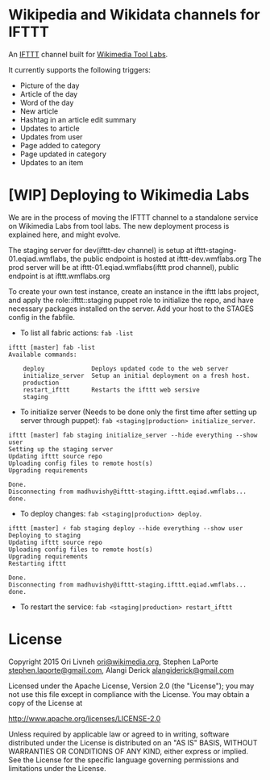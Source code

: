 # Wikipedia and Wikidata channels for IFTTT

An [IFTTT](https://ifttt.com/recipes) channel built for [Wikimedia Tool Labs](http://tools.wmflabs.org/).

It currently supports the following triggers:

 - Picture of the day
 - Article of the day
 - Word of the day
 - New article
 - Hashtag in an article edit summary
 - Updates to article
 - Updates from user
 - Page added to category
 - Page updated in category
 - Updates to an item

# [WIP] Deploying to Wikimedia Labs

We are in the process of moving the IFTTT channel to a standalone service on Wikimedia Labs from tool labs. The new deployment process is explained here, and might evolve.

The staging server for dev(ifttt-dev channel) is setup at ifttt-staging-01.eqiad.wmflabs, the public endpoint is hosted at ifttt-dev.wmflabs.org
The prod server will be at ifttt-01.eqiad.wmflabs(ifttt prod channel), public endpoint is at ifttt.wmflabs.org

To create your own test instance, create an instance in the ifttt labs project, and apply the role::ifttt::staging puppet role to initialize the repo, and have necessary packages installed on the server. Add your host to the STAGES config in the fabfile.

* To list all fabric actions: `fab -list`
```
ifttt [master] fab -list
Available commands:

    deploy             Deploys updated code to the web server
    initialize_server  Setup an initial deployment on a fresh host.
    production
    restart_ifttt      Restarts the ifttt web sersive
    staging
```

* To initialize server (Needs to be done only the first time after setting up server through puppet):
`fab <staging|production> initialize_server`.
```
ifttt [master] fab staging initialize_server --hide everything --show user
Setting up the staging server
Updating ifttt source repo
Uploading config files to remote host(s)
Upgrading requirements

Done.
Disconnecting from madhuvishy@ifttt-staging.ifttt.eqiad.wmflabs... done.
```

* To deploy changes: `fab <staging|production> deploy`.
```
ifttt [master] ⚡ fab staging deploy --hide everything --show user
Deploying to staging
Updating ifttt source repo
Uploading config files to remote host(s)
Upgrading requirements
Restarting ifttt

Done.
Disconnecting from madhuvishy@ifttt-staging.ifttt.eqiad.wmflabs... done.
```

* To restart the service: `fab <staging|production> restart_ifttt`

# License

Copyright 2015 Ori Livneh <ori@wikimedia.org>,
               Stephen LaPorte <stephen.laporte@gmail.com>,
               Alangi Derick <alangiderick@gmail.com>

Licensed under the Apache License, Version 2.0 (the "License");
you may not use this file except in compliance with the License.
You may obtain a copy of the License at

  http://www.apache.org/licenses/LICENSE-2.0

Unless required by applicable law or agreed to in writing, software
distributed under the License is distributed on an "AS IS" BASIS,
WITHOUT WARRANTIES OR CONDITIONS OF ANY KIND, either express or implied.
See the License for the specific language governing permissions and
limitations under the License.
